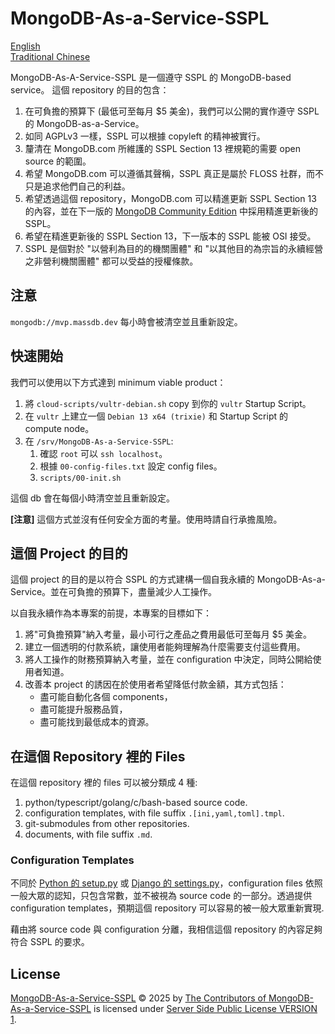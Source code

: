 # MongoDB-As-a-Service-SSPL

[English](README.en.md) \
[Traditional Chinese](README.zh-hant.md)

MongoDB-As-A-Service-SSPL 是一個遵守 SSPL 的 MongoDB-based service。
這個 repository 的目的包含：

1. 在可負擔的預算下 (最低可至每月 $5 美金)，我們可以公開的實作遵守 SSPL 的 MongoDB-as-a-Service。
2. 如同 AGPLv3 一樣，SSPL 可以根據 copyleft 的精神被實行。
3. 釐清在 MongoDB.com 所維護的 SSPL Section 13 裡規範的需要 open source 的範圍。
4. 希望 MongoDB.com 可以遵循其聲稱，SSPL 真正是屬於 FLOSS 社群，而不只是追求他們自己的利益。
5. 希望透過這個 repository，MongoDB.com 可以精進更新 SSPL Section 13 的內容，並在下一版的 [MongoDB Community Edition](https://github.com/mongodb/mongo) 中採用精進更新後的 SSPL。
6. 希望在精進更新後的 SSPL Section 13，下一版本的 SSPL 能被 OSI 接受。
7. SSPL 是個對於 "以營利為目的的機關團體" 和 "以其他目的為宗旨的永續經營之非營利機關團體" 都可以受益的授權條款。

## 注意

`mongodb://mvp.massdb.dev` 每小時會被清空並且重新設定。

## 快速開始

我們可以使用以下方式達到 minimum viable product：

1. 將 `cloud-scripts/vultr-debian.sh` copy 到你的 `vultr` Startup Script。
2. 在 `vultr` 上建立一個 `Debian 13 x64 (trixie)` 和 Startup Script 的 compute node。
3. 在 `/srv/MongoDB-As-a-Service-SSPL`:
    1. 確認 `root` 可以 `ssh localhost`。
    2. 根據 `00-config-files.txt` 設定 config files。
    3. `scripts/00-init.sh`

這個 db 會在每個小時清空並且重新設定。

**[注意]** 這個方式並沒有任何安全方面的考量。使用時請自行承擔風險。

## 這個 Project 的目的

這個 project 的目的是以符合 SSPL 的方式建構一個自我永續的 MongoDB-As-a-Service。並在可負擔的預算下，盡量減少人工操作。

以自我永續作為本專案的前提，本專案的目標如下：
1. 將"可負擔預算"納入考量，最小可行之產品之費用最低可至每月 $5 美金。
2. 建立一個透明的付款系統，讓使用者能夠理解為什麼需要支付這些費用。
3. 將人工操作的財務預算納入考量，並在 configuration 中決定，同時公開給使用者知道。
4. 改善本 project 的誘因在於使用者希望降低付款金額，其方式包括：
    * 盡可能自動化各個 components，
    * 盡可能提升服務品質，
    * 盡可能找到最低成本的資源。

## 在這個 Repository 裡的 Files

在這個 repository 裡的 files 可以被分類成 4 種:

1. python/typescript/golang/c/bash-based source code.
2. configuration templates, with file suffix `.[ini,yaml,toml].tmpl`.
3. git-submodules from other repositories.
4. documents, with file suffix `.md`.

### Configuration Templates

不同於 [Python 的 setup.py](https://packaging.python.org/en/latest/guides/distributing-packages-using-setuptools/#setup-py) 或 [Django 的 settings.py](https://docs.djangoproject.com/en/5.2/topics/settings/)，configuration files 依照一般大眾的認知，只包含常數，並不被視為 source code 的一部分。透過提供 configuration templates，預期這個 repository 可以容易的被一般大眾重新實現.

藉由將 source code 與 configuration 分離，我相信這個 repository 的內容足夠符合 SSPL 的要求。

## License

[MongoDB-As-a-Service-SSPL](https://github.com/chhsiao1981/MongoDB-As-a-Service-SSPL) © 2025 by [The Contributors of MongoDB-As-a-Service-SSPL](https://github.com/chhsiao1981/MongoDB-As-a-Service-SSPL/graphs/contributors) is licensed under [Server Side Public License VERSION 1](https://www.mongodb.com/legal/licensing/server-side-public-license).
